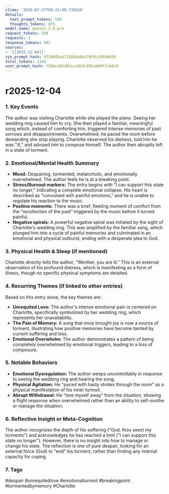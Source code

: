 ```yaml
---
ctime: '2025-07-27T08:22:00.735610'
details:
  text_prompt_tokens: 590
  thoughts_tokens: 875
model_name: gemini-2.5-pro
request_tokens: 590
requests: 1
response_tokens: 681
sources:
- '[[2025-12-04]]'
sys_prompt_hash: 4f38005cb7130dda6e170fdc29590420
total_tokens: 2146
user_prompt_hash: f588ca65d91ccc82dc591ad04ffcb0c9
---
```

# r2025-12-04

### 1. Key Events
The author was visiting Charlotte while she played the piano. Seeing her wedding ring caused him to cry. She then played a familiar, meaningful song which, instead of comforting him, triggered intense memories of past sorrows and disappointments. Overwhelmed, he paced the room before demanding she stop playing. Charlotte observed his distress, told him he was "ill," and advised him to compose himself. The author then abruptly left in a state of torment.

### 2. Emotional/Mental Health Summary

*   **Mood:** Despairing, tormented, melancholic, and emotionally overwhelmed. The author feels he is at a breaking point.
*   **Stress/Burnout markers:** The entry begins with "I can support this state no longer," indicating a complete emotional collapse. His heart is described as "convulsed with painful emotions," and he is unable to regulate his reaction to the music.
*   **Positive moments:** There was a brief, fleeting moment of comfort from the "recollection of the past" triggered by the music before it turned painful.
*   **Negative spirals:** A powerful negative spiral was initiated by the sight of Charlotte's wedding ring. This was amplified by the familiar song, which plunged him into a cycle of painful memories and culminated in an emotional and physical outburst, ending with a desperate plea to God.

### 3. Physical Health & Sleep (if mentioned)
Charlotte directly tells the author, "Werther, you are ill." This is an external observation of his profound distress, which is manifesting as a form of illness, though no specific physical symptoms are detailed.

### 4. Recurring Themes (if linked to other entries)
Based on this entry alone, the key themes are:
*   **Unrequited Love:** The author's intense emotional pain is centered on Charlotte, specifically symbolized by her wedding ring, which represents her unavailability.
*   **The Pain of Memory:** A song that once brought joy is now a source of torment, illustrating how positive memories have become tainted by current suffering and loss.
*   **Emotional Overwhelm:** The author demonstrates a pattern of being completely overwhelmed by emotional triggers, leading to a loss of composure.

### 5. Notable Behaviors
*   **Emotional Dysregulation:** The author weeps uncontrollably in response to seeing the wedding ring and hearing the song.
*   **Physical Agitation:** He "paced with hasty strides through the room" as a physical manifestation of his inner turmoil.
*   **Abrupt Withdrawal:** He "tore myself away" from the situation, showing a flight response when overwhelmed rather than an ability to self-soothe or manage the situation.

### 6. Reflective Insight or Meta-Cognition
The author recognizes the depth of his suffering ("God, thou seest my torments") and acknowledges he has reached a limit ("I can support this state no longer"). However, there is no insight into how to manage or change his state. The reflection is one of pure despair, looking for an external force (God) to "end" his torment, rather than finding any internal capacity for coping.

### 7. Tags
#despair #unrequitedlove #emotionalturmoil #breakingpoint #tormentedbymemory #Charlotte